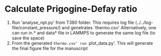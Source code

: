 # Calculate Prigogine-Defay ratio
1. Run 'analyse_npt.py' from T380 folder. This requires log file (../../log-file/constant_pressure/) and genetrates `thermo.csv'
   Alternatively, one can run in.* and data* file in LAMMPS to generate the same log file (to save the space)
2. From the generated `thermo.csv' run `plot_data.py'. This will generate the final figure file for the manuscript
